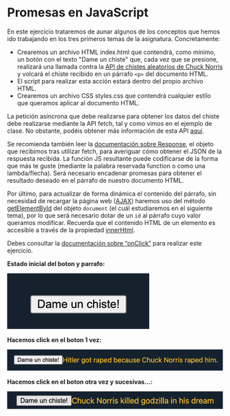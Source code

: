 # Promesas en JavaScript

En este ejercicio trataremos de aunar algunos de los conceptos que hemos ido trabajando en los tres primeros temas de la asignatura.
Concretamente:
 - Crearemos un archivo HTML index.html que contendrá, como mínimo, un botón con el texto "Dame un chiste" que, cada vez que se presione, realizará una llamada contra la [API de chistes aleatorios de Chuck Norris](https://api.chucknorris.io/) y volcará el chiste recibido en un párrafo ``<p>`` del documento HTML. 
 - El script para realizar esta acción estará dentro del propio archivo HTML.
 - Crearemos un archivo CSS styles.css que contendrá cualquier estilo que queramos aplicar al documento HTML.

La petición asíncrona que debe realizarse para obtener los datos del chiste debe realizarse mediante la API fetch, tal y como vimos en el ejemplo de clase.
No obstante, podéis obtener más información de esta API [aquí](https://developer.mozilla.org/en-US/docs/Web/API/Fetch_API).

Se recomienda también leer la [documentación sobre Response](https://developer.mozilla.org/en-US/docs/Web/API/Response/json), el objeto que recibimos tras utilizar fetch, para averiguar cómo obtener el JSON de la respuesta recibida.
La función JS resultante puede codificarse de la forma que más te guste (mediante la palabra reservada function o como una lambda/flecha).
Será necesario encadenar promesas para obtener el resultado deseado en el párrafo de nuestro documento HTML.

Por último, para actualizar de forma dinámica el contenido del párrafo, sin necesidad de recargar la página web ([AJAX](https://developer.mozilla.org/es/docs/Web/Guide/AJAX)) haremos uso del método [getElementById](https://developer.mozilla.org/es/docs/Web/API/Document/getElementById) del objeto ``document`` (el cuál estudiaremos en el siguiente tema), por lo que será necesario dotar de un ``id`` al párrafo cuyo valor queramos modificar.
Recuerda que el contenido HTML de un elemento es accesible a través de la propiedad [innerHtml](https://developer.mozilla.org/en-US/docs/Web/API/Element/innerHTML).

Debes consultar la [documentación sobre “onClick”](https://www.w3schools.com/jsref/event_onclick.asp) para realizar este ejercicio.

**Estado inicial del boton y parrafo:**

![](https://github.com/UnirCs/DWFS-PER7660-2223/blob/master/03_Tema3/00_RESOURCES/Inicial.png)

**Hacemos click en el boton 1 vez:**

![](https://github.com/UnirCs/DWFS-PER7660-2223/blob/master/03_Tema3/00_RESOURCES/Click1.png)

**Hacemos click en el boton otra vez y sucesivas...:**

![](https://github.com/UnirCs/DWFS-PER7660-2223/blob/master/03_Tema3/00_RESOURCES/Click2.png)
